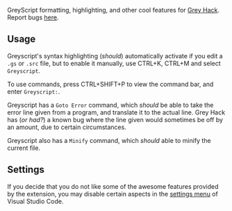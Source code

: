 GreyScript formatting, highlighting, and other cool features for [Grey Hack](https://greyhackgame.com).<br>
Report bugs [here](https://github.com/WyattSL/greyscript/issues).

## Usage
Greyscript's syntax highlighting (*should*) automatically activate if you edit a `.gs` or `.src` file, but to enable it manually, use CTRL+K, CTRL+M and select `Greyscript`.


To use commands, press CTRL+SHIFT+P to view the command bar, and enter `Greyscript:`.

Greyscript has a `Goto Error` command, which *should* be able to take the error line given from a program, and translate it to the actual line. Grey Hack has (*or had?*) a known bug where the line given would sometimes be off by an amount, due to certain circumstances.

Greyscript also has a `Minify` command, which *should* able to minify the current file.

## Settings
If you decide that you do not like some of the awesome features provided by the extension, you may disable certain aspects in the [settings menu](https://code.visualstudio.com/docs/getstarted/settings) of Visual Studio Code.
